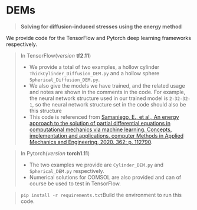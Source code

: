 # DEMs

> **Solving for diffusion-induced stresses using the energy method**

We provide code for the TensorFlow and Pytorch deep learning frameworks respectively.
> In TensorFlow(_version_ **tf2.11**)
> * We provide a total of two examples, a hollow cylinder `ThickCylinder_Diffusion_DEM.py` and a hollow sphere `Spherical_Diffusion_DEM.py`. 
> * We also give the models we have trained, and the related usage and notes are shown in the comments in the code. For example, the neural network structure used in our trained model is `2-32-32-1`, so the neural network structure set in the code should also be this structure
> * This code is referenced from [Samaniego, E., et al., An energy approach to the solution of partial differential equations in computational mechanics via machine learning. Concepts, implementation and applications. computer Methods in Applied Mechanics and Engineering, 2020. 362: p. 112790](https://doi.org/10.1016/j.cma.2019.112790).

> In Pytorch(_version_ **torch1.11**)
> * The two examples we provide are `Cylinder_DEM.py` and `Spherical_DEM.py` respectively.
> * Numerical solutions for COMSOL are also provided and can of course be used to test in TensorFlow.

> `pip install -r requirements.txt`Build the environment to run this code. 
